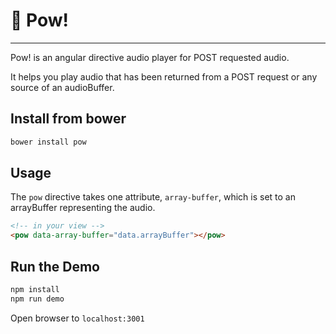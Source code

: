 # :punch: Pow!
---
Pow! is an angular directive audio player for POST requested audio.

It helps you play audio that has been returned from a POST request or any source
of an audioBuffer. 

## Install from bower
```bash
bower install pow
```

## Usage
The `pow` directive takes one attribute, `array-buffer`, which is set to an
arrayBuffer representing the audio.

```html
<!-- in your view -->
<pow data-array-buffer="data.arrayBuffer"></pow>
```

## Run the Demo
```bash
npm install
npm run demo
```

Open browser to `localhost:3001`

